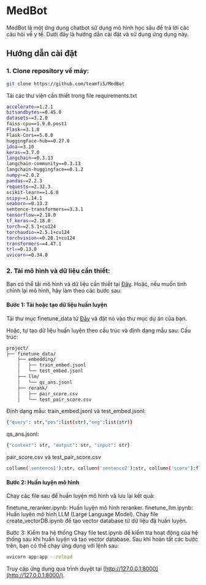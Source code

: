 # MedBot
MedBot là một ứng dụng chatbot sử dụng mô hình học sâu để trả lời các câu hỏi về y tế. Dưới đây là hướng dẫn cài đặt và sử dụng ứng dụng này.

## Hướng dẫn cài đặt
### 1. Clone repository về máy:

```bash
git clone https://github.com/teamfi5/MedBot
```

Tải các thư viện cần thiết trong file requirements.txt
```bash
accelerate==1.2.1
bitsandbytes==0.45.0
datasets==3.2.0
faiss-cpu==1.9.0.post1
Flask==3.1.0
Flask-Cors==5.0.0
huggingface-hub==0.27.0
idna==3.10
keras==3.7.0
langchain==0.3.13
langchain-community==0.3.13
langchain-huggingface==0.1.2
numpy==2.0.2
pandas==2.2.3
requests==2.32.3
scikit-learn==1.6.0
scipy==1.14.1
seaborn==0.13.2
sentence-transformers==3.3.1
tensorflow==2.18.0
tf_keras==2.18.0
torch==2.5.1+cu124
torchaudio==2.5.1+cu124
torchvision==0.20.1+cu124
transformers==4.47.1
trl==0.13.0
uvicorn==0.34.0
```
### 2. Tải mô hình và dữ liệu cần thiết:

Bạn có thể tải mô hình và dữ liệu cần thiết tại [Đây](https://drive.google.com/drive/folders/1m6Fvrng_7A3EnCEw5fDfU-gm1Ek_YAa8?usp=drive_link).
Hoặc, nếu muốn tinh chỉnh lại mô hình, hãy làm theo các bước sau:
#### Bước 1: Tải hoặc tạo dữ liệu huấn luyện
Tải thư mục finetune_data từ [Đây](https://drive.google.com/drive/folders/1flZiE7zGSTTW63ZBzhmMVe65R7h-o8PN?usp=sharing) và đặt nó vào thư mục dự án của bạn.

Hoặc, tự tạo dữ liệu huấn luyện theo cấu trúc và định dạng mẫu sau:
Cấu trúc:
```markdown
project/
├── finetune_data/
    ├── embedding/
    │   ├── train_embed.jsonl
    │   └── test_embed.jsonl
    ├── llm/
    │   └── qs_ans.jsonl
    ├── rerank/
    │   ├── pair_score.csv
    │   └── test_pair_score.csv
```
Định dạng mẫu:
train_embed.jsonl và test_embed.jsonl:
```bash
{"query": str,"pos":list(str),"neg":list(str)}
```
qs_ans.jsonl:
```bash
{"context": str, "output": str, "input": str}
```

pair_score.csv và test_pair_score.csv
```bash
collumn('sentence1'):str, collumn('sentence2'):str, collumn('score'):float
```

#### Bước 2: Huấn luyện mô hình
Chạy các file sau để huấn luyện mô hình và lưu lại kết quả:

finetune_reranker.ipynb: Huấn luyện mô hình reranker.
finetune_llm.ipynb: Huấn luyện mô hình LLM (Large Language Model).
Chạy file create_vectorDB.ipynb để tạo vector database từ dữ liệu đã huấn luyện.

Bước 3: Kiểm tra hệ thống
Chạy file test.ipynb để kiểm tra hoạt động của hệ thống sau khi huấn luyện và tạo vector database.
Sau khi hoàn tất các bước trên, bạn có thể chạy ứng dụng với lệnh sau:

```bash
uvicorn app:app --reload
```
Truy cập ứng dụng qua trình duyệt tại [http://127.0.0.1:8000](http://127.0.0.1:8000/).



         
   
                   
